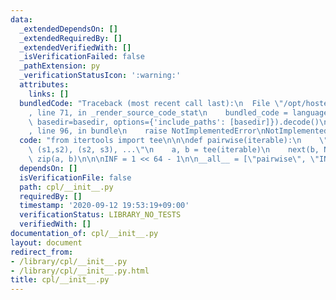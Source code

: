 ```yaml
---
data:
  _extendedDependsOn: []
  _extendedRequiredBy: []
  _extendedVerifiedWith: []
  _isVerificationFailed: false
  _pathExtension: py
  _verificationStatusIcon: ':warning:'
  attributes:
    links: []
  bundledCode: "Traceback (most recent call last):\n  File \"/opt/hostedtoolcache/Python/3.9.2/x64/lib/python3.9/site-packages/onlinejudge_verify/documentation/build.py\"\
    , line 71, in _render_source_code_stat\n    bundled_code = language.bundle(stat.path,\
    \ basedir=basedir, options={'include_paths': [basedir]}).decode()\n  File \"/opt/hostedtoolcache/Python/3.9.2/x64/lib/python3.9/site-packages/onlinejudge_verify/languages/python.py\"\
    , line 96, in bundle\n    raise NotImplementedError\nNotImplementedError\n"
  code: "from itertools import tee\n\n\ndef pairwise(iterable):\n    \"s -> (s0,s1),\
    \ (s1,s2), (s2, s3), ...\"\n    a, b = tee(iterable)\n    next(b, None)\n    return\
    \ zip(a, b)\n\n\nINF = 1 << 64 - 1\n\n__all__ = [\"pairwise\", \"INF\"]\n"
  dependsOn: []
  isVerificationFile: false
  path: cpl/__init__.py
  requiredBy: []
  timestamp: '2020-09-12 19:53:19+09:00'
  verificationStatus: LIBRARY_NO_TESTS
  verifiedWith: []
documentation_of: cpl/__init__.py
layout: document
redirect_from:
- /library/cpl/__init__.py
- /library/cpl/__init__.py.html
title: cpl/__init__.py
---
```

